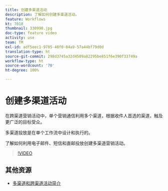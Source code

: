 ```yaml
---
title: 创建多渠道活动
description: 了解如何创建多渠道活动。
feature: Workflows
kt: 7018
thumbnail: 330990.jpg
doc-type: feature video
activity: use
team: TM
exl-id: adf5eec1-9705-48f0-84a9-57a44bf79d0d
translation-type: ht
source-git-commit: 298d3745a32d4509a82295be851f6e390f33749a
workflow-type: ht
source-wordcount: '70'
ht-degree: 100%

---
```


# 创建多渠道活动

在跨渠道营销活动中，单个营销通信利用多个渠道，根据收件人首选的渠道，触及更广泛的目标受众。

多渠道投放是在单个工作流中设计和执行的。

了解如何利用电子邮件、短信和直邮投放创建多渠道营销活动。

>[!VIDEO](https://video.tv.adobe.com/v/330990?quality=12)

## 其他资源

* [多渠道和跨渠道活动简介](/help/orchestrating-campaigns/introduction-to-cross-and-multi-channel-campaigns.md)
